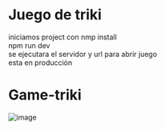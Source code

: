 # Juego de triki

iniciamos project con nmp install <br>
npm run dev <br>
se ejecutara el   servidor y url para abrir juego <br>
esta en producción 
# Game-triki

![image](https://github.com/ljaramillocanas/Game-triki/assets/101465088/d7fb977a-f8b6-403f-82b9-21c1be52c454)
